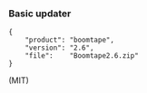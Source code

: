 ### Basic updater

```
{
    "product": "boomtape",
    "version": "2.6",
    "file":    "Boomtape2.6.zip"
}
```

(MIT)
